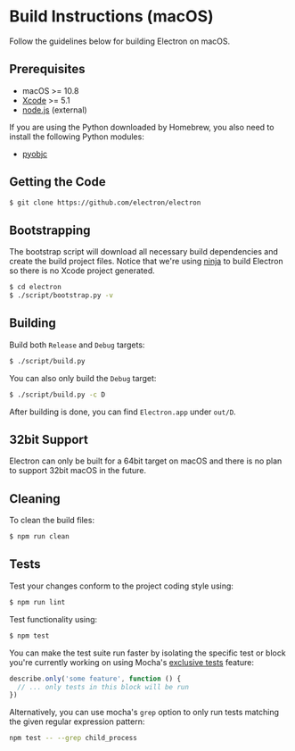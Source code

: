 # Build Instructions (macOS)

Follow the guidelines below for building Electron on macOS.

## Prerequisites

* macOS >= 10.8
* [Xcode](https://developer.apple.com/technologies/tools/) >= 5.1
* [node.js](http://nodejs.org) (external)

If you are using the Python downloaded by Homebrew, you also need to install
the following Python modules:

* [pyobjc](https://pythonhosted.org/pyobjc/install.html)

## Getting the Code

```bash
$ git clone https://github.com/electron/electron
```

## Bootstrapping

The bootstrap script will download all necessary build dependencies and create
the build project files. Notice that we're using [ninja](https://ninja-build.org/)
to build Electron so there is no Xcode project generated.

```bash
$ cd electron
$ ./script/bootstrap.py -v
```

## Building

Build both `Release` and `Debug` targets:

```bash
$ ./script/build.py
```

You can also only build the `Debug` target:

```bash
$ ./script/build.py -c D
```

After building is done, you can find `Electron.app` under `out/D`.

## 32bit Support

Electron can only be built for a 64bit target on macOS and there is no plan to
support 32bit macOS in the future.

## Cleaning

To clean the build files:

```bash
$ npm run clean
```

## Tests

Test your changes conform to the project coding style using:

```bash
$ npm run lint
```

Test functionality using:

```bash
$ npm test
```

You can make the test suite run faster by isolating the specific test or block
you're currently working on using Mocha's
[exclusive tests](https://mochajs.org/#exclusive-tests) feature:

```js
describe.only('some feature', function () {
  // ... only tests in this block will be run
})
```

Alternatively, you can use mocha's `grep` option to only run tests matching the
given regular expression pattern:

```sh
npm test -- --grep child_process
```
